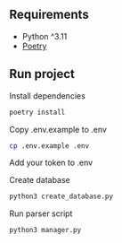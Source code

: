 ## Requirements 
- Python ^3.11
- [Poetry](https://python-poetry.org/)

## Run project
Install dependencies
```bash
poetry install
```

Copy .env.example to .env
```bash
cp .env.example .env
```

Add your token to .env

Create database
```bash
python3 create_database.py
```

Run parser script
```bash
python3 manager.py
```